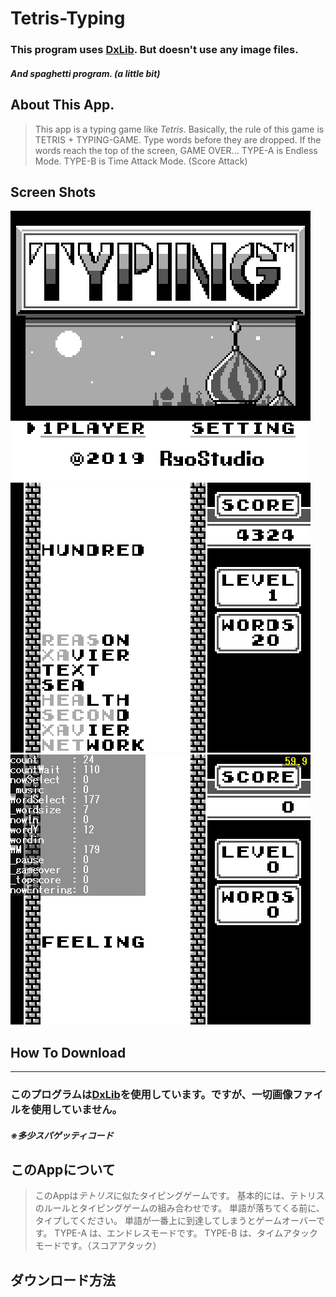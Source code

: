 # Tetris-Typing
### This program uses [DxLib](https://dxlib.xsrv.jp/). But doesn't use any image files.
##### And spaghetti program. (**a little bit**)

## About This App.
> This app is a typing game like *Tetris*.
> Basically, the rule of this game is TETRIS + TYPING-GAME.
> Type words before they are dropped. 
> If the words reach the top of the screen, GAME OVER...
> TYPE-A is Endless Mode.
> TYPE-B is Time Attack Mode. (Score Attack)


## Screen Shots
 ![Scrn shot0](https://github.com/Ryoga-exe/Tetris-Typing/blob/master/screen%20shots/screenshot_0.png)
 ![Scrn shot1](https://github.com/Ryoga-exe/Tetris-Typing/blob/master/screen%20shots/screenshot_1.png)
 ![Scrn shot1](https://github.com/Ryoga-exe/Tetris-Typing/blob/master/screen%20shots/screenshot_2.png)

## How To Download
-----
### このプログラムは[DxLib](https://dxlib.xsrv.jp/)を使用しています。ですが、一切画像ファイルを使用していません。
##### ※多少スパゲッティコード

## このAppについて
> このAppは*テトリス*に似たタイピングゲームです。
> 基本的には、テトリスのルールとタイピングゲームの組み合わせです。
> 単語が落ちてくる前に、タイプしてください。
> 単語が一番上に到達してしまうとゲームオーバーです。
> TYPE-A は、エンドレスモードです。
> TYPE-B は、タイムアタックモードです。（スコアアタック）

## ダウンロード方法
